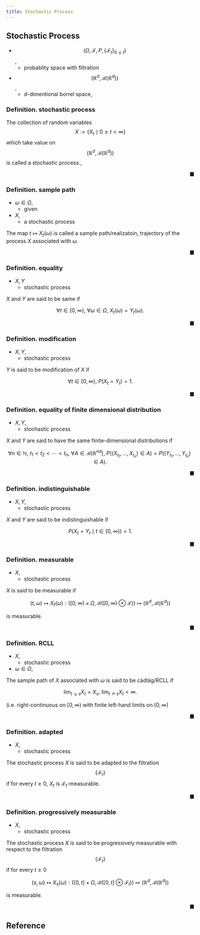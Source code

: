 ```yaml
---
title: Stochastic Process
---
```


## Stochastic Process


* $$(\Omega, \mathcal{F}, P, \{\mathcal{F}_{t}\}_{0 \le t})$$,
    * probablity space with filtration
* $$(\mathbb{R}^{d}, \mathcal{B}(\mathbb{R}^{d}))$$,
    * $d$-dimentional borrel space,

### Definition. stochastic process
The collection of random variables $$X := \{X_{t} \mid 0 \le t < \infty\}$$ which take value on $$(\mathbb{R}^{d}, \mathcal{B}(\mathbb{R}^{d}))$$ is called a stochastic process.,

<div class="end-of-statement" style="text-align: right">■</div>

### Definition. sample path
* $\omega \in \Omega$,
    * given
* $X$,
    * a stochastic process

The map $t \mapsto X_{t}(\omega)$ is called a sample path/realizatoin, trajectory of the process $X$ associated with $\omega$.

<div class="end-of-statement" style="text-align: right">■</div>

### Definition. equality
* $X, Y$
    * stochastic process

$X$ and $Y$ are said to be same if

$$
    \forall t \in [0, \infty),
    \
    \forall \omega \in \Omega,
    \
    X_{t}(\omega)
    =
    Y_{t}(\omega)
    .
$$

<div class="end-of-statement" style="text-align: right">■</div>

### Definition. modification
* $X, Y$,
    * stochastic process

$Y$ is said to be modification of $X$ if

$$
    \forall t \in [0, \infty),
    \
    P(
        X_{t}
        =
        Y_{t}
    )
    =
    1
    .
$$

<div class="end-of-statement" style="text-align: right">■</div>

### Definition. equality of finite dimensional distribution
* $X, Y$,
    * stochastic process

$X$ and $Y$ are said to have the same finite-dimensional distributions if

$$
    \forall n \in \mathbb{N},
    \
    t_{1} < t_{2} < \cdots < t_{n},
    \
    \forall A \in \mathcal{B}(\mathbb{R}^{nd}),
    \
    P(
        (X_{t_{1}}, \ldots, X_{t_{n}})
        \in
        A
    )
    =
    P(
        (Y_{t_{1}}, \ldots, Y_{t_{n}})
        \in
        A
    )
    .
$$

<div class="end-of-statement" style="text-align: right">■</div>

### Definition. indistinguishable
* $X, Y$,
    * stochastic process

$X$ and $Y$ are said to be indistinguishable if

$$
    P(
        X_{t}
        =
        Y_{t}
        \mid
        t \in [0, \infty)
    )
    =
    1
    .
$$

<div class="end-of-statement" style="text-align: right">■</div>

### Definition. measurable
* $X$,
    * stochastic process

$X$ is said to be measurable if

$$
    (t, \omega)
    \mapsto
    X_{t}(\omega)
    :
    \left(
        [0, \infty)
        \times
        \Omega,
        \mathcal{B}([0, \infty) \otimes \mathcal{F})
    \right)
    \mapsto
    (\mathbb{R}^{d}, \mathcal{B}(\mathbb{R}^{d}))
$$

is measurable.

<div class="end-of-statement" style="text-align: right">■</div>

### Definition. RCLL
* $X$,
    * stochastic process
* $\omega \in \Omega$,

The sample path of $X$ associated with $\omega$ is said to be càdlàg/RCLL if

$$
    \lim_{t \searrow s}
        X_{t}
    =
    X_{s},
    \
    \lim_{t \nearrow s}
        X_{t}
    <
    \infty
    .
$$

(i.e. right-continuous on $[0, \infty)$ with finite left-hand limits on $(0, \infty)$

<div class="end-of-statement" style="text-align: right">■</div>

### Definition. adapted
* $X$,
    * stochastic process

The stochastic process $X$ is said to be adapted to the filtration $$\{\mathcal{F}_{t}\}$$ if for every $t \ge 0$, $X_{t}$ is $\mathcal{F}_{t}$-measurable.

<div class="end-of-statement" style="text-align: right">■</div>


### Definition. progressively measurable
* $X$,
    * stochastic process

The stochastic process $X$ is said to be progressively measurable with respect to the filtration $$\{\mathcal{F}_{t}\}$$ if for every $t \ge 0$ 

$$
    (s, \omega)
    \mapsto
    X_{s}(\omega)
    :
    \left(
        [0, t]
        \times
        \Omega,
        \mathcal{B}([0, t] \otimes \mathcal{F}_{t})
    \right)
    \mapsto
    (\mathbb{R}^{d}, \mathcal{B}(\mathbb{R}^{d}))
$$

is measurable.

<div class="end-of-statement" style="text-align: right">■</div>

## Reference

